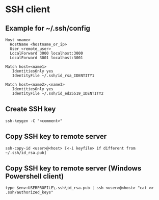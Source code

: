 # SSH client
## Example for ~/.ssh/config
```
Host <name>
  HostName <hostname_or_ip>
  User <remote_user>
  LocalForward 3000 localhost:3000
  LocalForward 3001 localhost:3001

Match host=<name1>
   IdentitiesOnly yes
   IdentityFile ~/.ssh/id_rsa_IDENTITY1

Match host=<name2>,<name3>
   IdentitiesOnly yes
   IdentityFile ~/.ssh/id_ed25519_IDENTITY2
```

## Create SSH key
```
ssh-keygen -C "<comment>"
```

## Copy SSH key to remote server
```
ssh-copy-id <user>@<host> [<-i keyfile> if different from ~/.ssh/id_rsa.pub]
```

## Copy SSH key to remote server (Windows Powershell client)
```
type $env:USERPROFILE\.ssh\id_rsa.pub | ssh <user>@<host> "cat >> .ssh/authorized_keys"
```